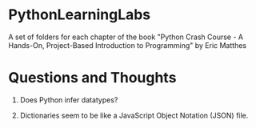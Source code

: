 # PythonLearningLabs
A set of folders for each chapter of the book "Python Crash Course - A Hands-On, Project-Based Introduction to Programming" by Eric Matthes

# Questions and Thoughts
1. Does Python infer datatypes?
   
2. Dictionaries seem to be like a JavaScript Object Notation (JSON) file.